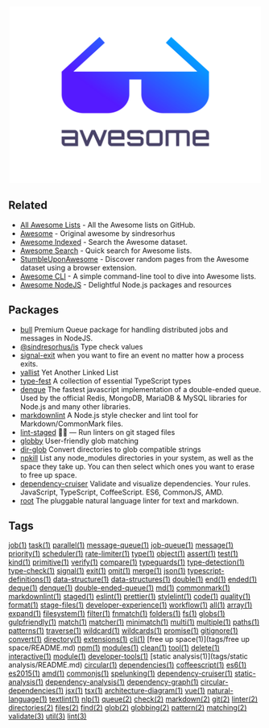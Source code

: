 
<div align="center">
	<img width="500" height="350" src="logo.svg" alt="Awesome">
	<br>
</div>


## Related
- [All Awesome Lists](https://github.com/topics/awesome) - All the Awesome lists on GitHub.
- [Awesome](https://github.com/awesome/sindresorhus) - Original awesome by sindresorhus
- [Awesome Indexed](https://awesome-indexed.mathew-davies.co.uk) - Search the Awesome dataset.
- [Awesome Search](https://awesomelists.top) - Quick search for Awesome lists.
- [StumbleUponAwesome](https://github.com/basharovV/StumbleUponAwesome) - Discover random pages from the Awesome dataset using a browser extension.
- [Awesome CLI](https://github.com/umutphp/awesome-cli) - A simple command-line tool to dive into Awesome lists.
- [Awesome NodeJS](https://github.com/sindresorhus/awesome-nodejs) - Delightful Node.js packages and resources

## Packages
- [bull](https://github.com/OptimalBits/bull) Premium Queue package for handling distributed jobs and messages in NodeJS.
- [@sindresorhus/is](https://github.com/sindresorhus/is) Type check values
- [signal-exit](https://github.com/tapjs/signal-exit) when you want to fire an event no matter how a process exits.
- [yallist](https://github.com/isaacs/yallist) Yet Another Linked List
- [type-fest](https://github.com/sindresorhus/type-fest) A collection of essential TypeScript types
- [denque](https://github.com/invertase/denque) The fastest javascript implementation of a double-ended queue. Used by the official Redis, MongoDB, MariaDB & MySQL libraries for Node.js and many other libraries.
- [markdownlint](https://github.com/DavidAnson/markdownlint) A Node.js style checker and lint tool for Markdown/CommonMark files.
- [lint-staged](https://github.com/okonet/lint-staged) 🚫💩 — Run linters on git staged files
- [globby](https://github.com/sindresorhus/globby) User-friendly glob matching
- [dir-glob](https://github.com/kevva/dir-glob) Convert directories to glob compatible strings
- [npkill](https://github.com/voidcosmos/npkill) List any node_modules directories in your system, as well as the space they take up. You can then select which ones you want to erase to free up space.
- [dependency-cruiser](https://github.com/sverweij/dependency-cruiser) Validate and visualize dependencies. Your rules. JavaScript, TypeScript, CoffeeScript. ES6, CommonJS, AMD.
- [root](https://github.com/textlint/textlint) The pluggable natural language linter for text and markdown.

## Tags
[job(1)](tags/job/README.md) [task(1)](tags/task/README.md) [parallel(1)](tags/parallel/README.md) [message-queue(1)](tags/message-queue/README.md) [job-queue(1)](tags/job-queue/README.md) [message(1)](tags/message/README.md) [priority(1)](tags/priority/README.md) [scheduler(1)](tags/scheduler/README.md) [rate-limiter(1)](tags/rate-limiter/README.md) [type(1)](tags/type/README.md) [object(1)](tags/object/README.md) [assert(1)](tags/assert/README.md) [test(1)](tags/test/README.md) [kind(1)](tags/kind/README.md) [primitive(1)](tags/primitive/README.md) [verify(1)](tags/verify/README.md) [compare(1)](tags/compare/README.md) [typeguards(1)](tags/typeguards/README.md) [type-detection(1)](tags/type-detection/README.md) [type-check(1)](tags/type-check/README.md) [signal(1)](tags/signal/README.md) [exit(1)](tags/exit/README.md) [omit(1)](tags/omit/README.md) [merge(1)](tags/merge/README.md) [json(1)](tags/json/README.md) [typescript-definitions(1)](tags/typescript-definitions/README.md) [data-structure(1)](tags/data-structure/README.md) [data-structures(1)](tags/data-structures/README.md) [double(1)](tags/double/README.md) [end(1)](tags/end/README.md) [ended(1)](tags/ended/README.md) [deque(1)](tags/deque/README.md) [denque(1)](tags/denque/README.md) [double-ended-queue(1)](tags/double-ended-queue/README.md) [md(1)](tags/md/README.md) [commonmark(1)](tags/commonmark/README.md) [markdownlint(1)](tags/markdownlint/README.md) [staged(1)](tags/staged/README.md) [eslint(1)](tags/eslint/README.md) [prettier(1)](tags/prettier/README.md) [stylelint(1)](tags/stylelint/README.md) [code(1)](tags/code/README.md) [quality(1)](tags/quality/README.md) [format(1)](tags/format/README.md) [stage-files(1)](tags/stage-files/README.md) [developer-experience(1)](tags/developer-experience/README.md) [workflow(1)](tags/workflow/README.md) [all(1)](tags/all/README.md) [array(1)](tags/array/README.md) [expand(1)](tags/expand/README.md) [filesystem(1)](tags/filesystem/README.md) [filter(1)](tags/filter/README.md) [fnmatch(1)](tags/fnmatch/README.md) [folders(1)](tags/folders/README.md) [fs(1)](tags/fs/README.md) [globs(1)](tags/globs/README.md) [gulpfriendly(1)](tags/gulpfriendly/README.md) [match(1)](tags/match/README.md) [matcher(1)](tags/matcher/README.md) [minimatch(1)](tags/minimatch/README.md) [multi(1)](tags/multi/README.md) [multiple(1)](tags/multiple/README.md) [paths(1)](tags/paths/README.md) [patterns(1)](tags/patterns/README.md) [traverse(1)](tags/traverse/README.md) [wildcard(1)](tags/wildcard/README.md) [wildcards(1)](tags/wildcards/README.md) [promise(1)](tags/promise/README.md) [gitignore(1)](tags/gitignore/README.md) [convert(1)](tags/convert/README.md) [directory(1)](tags/directory/README.md) [extensions(1)](tags/extensions/README.md) [cli(1)](tags/cli/README.md) [free up space(1)](tags/free up space/README.md) [npm(1)](tags/npm/README.md) [modules(1)](tags/modules/README.md) [clean(1)](tags/clean/README.md) [tool(1)](tags/tool/README.md) [delete(1)](tags/delete/README.md) [interactive(1)](tags/interactive/README.md) [module(1)](tags/module/README.md) [developer-tools(1)](tags/developer-tools/README.md) [static analysis(1)](tags/static analysis/README.md) [circular(1)](tags/circular/README.md) [dependencies(1)](tags/dependencies/README.md) [coffeescript(1)](tags/coffeescript/README.md) [es6(1)](tags/es6/README.md) [es2015(1)](tags/es2015/README.md) [amd(1)](tags/amd/README.md) [commonjs(1)](tags/commonjs/README.md) [spelunking(1)](tags/spelunking/README.md) [dependency-cruiser(1)](tags/dependency-cruiser/README.md) [static-analysis(1)](tags/static-analysis/README.md) [dependency-analysis(1)](tags/dependency-analysis/README.md) [dependency-graph(1)](tags/dependency-graph/README.md) [circular-dependencies(1)](tags/circular-dependencies/README.md) [jsx(1)](tags/jsx/README.md) [tsx(1)](tags/tsx/README.md) [architecture-diagram(1)](tags/architecture-diagram/README.md) [vue(1)](tags/vue/README.md) [natural-language(1)](tags/natural-language/README.md) [textlint(1)](tags/textlint/README.md) [nlp(1)](tags/nlp/README.md) [queue(2)](tags/queue/README.md) [check(2)](tags/check/README.md) [markdown(2)](tags/markdown/README.md) [git(2)](tags/git/README.md) [linter(2)](tags/linter/README.md) [directories(2)](tags/directories/README.md) [files(2)](tags/files/README.md) [find(2)](tags/find/README.md) [glob(2)](tags/glob/README.md) [globbing(2)](tags/globbing/README.md) [pattern(2)](tags/pattern/README.md) [matching(2)](tags/matching/README.md) [validate(3)](tags/validate/README.md) [util(3)](tags/util/README.md) [lint(3)](tags/lint/README.md)